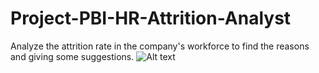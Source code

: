 # Project-PBI-HR-Attrition-Analyst
Analyze the attrition rate in the company's workforce to find the reasons and giving some suggestions.
![Alt text](relative%20path/to/img.jpg?raw=true "Page 1_ Dashboard.png")
